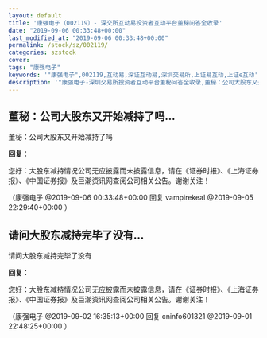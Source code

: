 ```yaml
---
layout: default
title: '康强电子（002119）- 深交所互动易投资者互动平台董秘问答全收录'
date: "2019-09-06 00:33:48+00:00"
last_modified_at: "2019-09-06 00:33:48+00:00"
permalink: /stock/sz/002119/
categories: szstock
cover: 
tags: "康强电子"
keywords: '"康强电子",002119,互动易,深证互动易,深圳交易所,上证易互动,上证e互动'
description: '"康强电子-深圳交易所投资者互动平台董秘问答全收录,董秘：公司大股东又开始减持了吗"'
---
```


## 董秘：公司大股东又开始减持了吗...

董秘：公司大股东又开始减持了吗

**回复**：

您好：大股东减持情况公司无应披露而未披露信息，请在《证券时报》、《上海证券报》、《中国证券报》及巨潮资讯网查阅公司相关公告。谢谢关注！ 

（康强电子  @2019-09-06 00:33:48+00:00 回复 vampirekeal  @2019-09-05 22:29:40+00:00 ）

## 请问大股东减持完毕了没有...

请问大股东减持完毕了没有

**回复**：

您好：大股东减持情况公司无应披露而未披露信息，请在《证券时报》、《上海证券报》、《中国证券报》及巨潮资讯网查阅公司相关公告。谢谢关注！ 

（康强电子  @2019-09-02 16:35:13+00:00 回复 cninfo601321  @2019-09-01 22:48:25+00:00 ）

